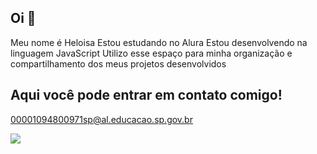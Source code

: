 ## Oi  💟

Meu nome é Heloisa
Estou estudando no Alura
Estou desenvolvendo na linguagem JavaScript
Utilizo esse espaço para minha organização e compartilhamento dos meus projetos desenvolvidos

## Aqui você pode entrar em contato comigo!

00001094800971sp@al.educacao.sp.gov.br

![](https://media1.tenor.com/m/_ha2H2_hlhEAAAAC/wazowski-mike.gif)
